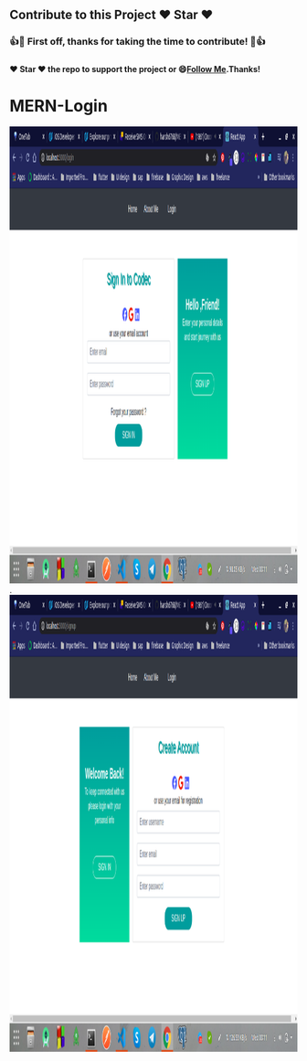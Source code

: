 ## Contribute to this Project :heart: Star :heart:

### :+1::tada: First off, thanks for taking the time to contribute! :tada::+1:

#####
#### :heart: Star :heart: the repo to support the project or :smile:[Follow Me](https://github.com/harsh6768).Thanks!

# MERN-Login


<img src="https://github.com/harsh6768/MERN-Login/blob/master/Images/Screenshot%20from%202020-05-13%2000-11-11.png" alt="" 
width="800" height="800" >.
<img src="https://github.com/harsh6768/MERN-Login/blob/master/Images/Screenshot%20from%202020-05-13%2000-11-14.png" alt="" width="800" height="800" >
